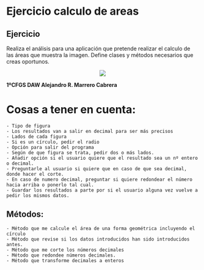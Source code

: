 # Ejercicio calculo de areas
## Ejercicio  

  Realiza el análisis para una aplicación que pretende realizar el calculo de las áreas que muestra la imagen. Define clases y métodos necesarios que creas oportunos.

<div align="center">
 <img src="https://camo.githubusercontent.com/7fdd3aff4dc0335525832b7fe2f79d0c0f391c4df17a07da1fed3289e0fa4064/68747470733a2f2f7777772e70726f6665736f72656e6c696e65612e636c2f67656f6d6574726961696d6167656e2f617265617330312e676966">
 </div>

 **1ºCFGS DAW Alejandro R. Marrero Cabrera**
 
 # Cosas a tener en cuenta:
```
- Tipo de figura
- Los resultados van a salir en decimal para ser más precisos
- Lados de cada figura
- Si es un círculo, pedir el radio
- Opción para salir del programa
- Según de que figura se trata, pedir dos o más lados.
- Añadir opción si el usuario quiere que el resultado sea un nº entero o decimal.
- Preguntarle al usuario si quiere que en caso de que sea decimal, donde hacer el corte.
- En caso de numero decimal, preguntar si quiere redondear el número hacia arriba o ponerlo tal cual.
- Guardar los resultados a parte por si el usuario alguna vez vuelve a pedir los mismos datos.
```
## Métodos:
```
- Método que me calcule el área de una forma geométrica incluyendo el círculo
- Método que revise si los datos introducidos han sido introducidos antes.
- Método que me corte los números decimales
- Método que redondee números decimales.
- Método que transforme decimales a enteros
```
